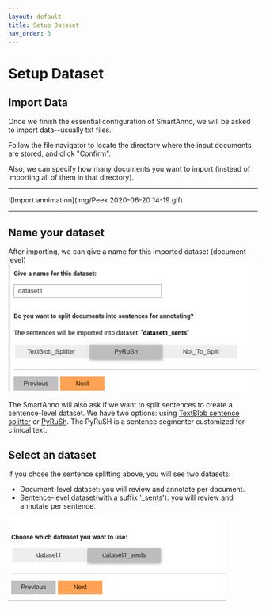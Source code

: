 ```yaml
---
layout: default
title: Setup Dataset
nav_order: 3
---
```

# Setup Dataset
## Import Data
Once we finish the essential configuration of SmartAnno, we will be asked to import data--usually txt files.

Follow the file navigator to locate the directory where the input documents are stored, and click "Confirm".

Also, we can specify how many documents you want to import (instead of importing all of them in that directory).

___

![Import annimation](img/Peek 2020-06-20 14-19.gif)

___
## Name your dataset
After importing, we can give a name for this imported dataset (document-level)
![Set Dataset Name](img/Selection_083.png)

The SmartAnno will also ask if we want to split sentences to create a sentence-level dataset. We have two options:
using [TextBlob sentence splitter](https://textblob.readthedocs.io/en/dev/) or [PyRuSh](https://github.com/jianlins/pyrush).
 The PyRuSH is a sentence segmenter customized for clinical text.    

## Select an dataset

If you chose the sentence splitting above, you will see two datasets:

* Document-level dataset: you will review and annotate per document.
* Sentence-level dataset(with a suffix '_sents'): you will review and annotate per sentence.

![Select Dataset](img/Selection_086.png) 
